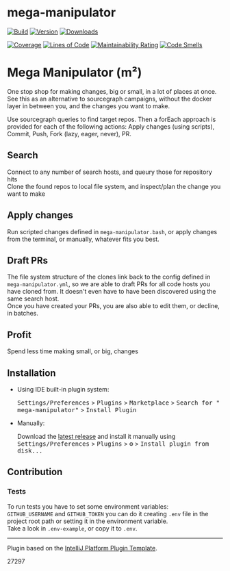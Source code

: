 # mega-manipulator

[![Build](https://github.com/jensim/mega-manipulator/workflows/Build/badge.svg)](https://github.com/jensim/mega-manipulator/actions/workflows/build.yml)
[![Version](https://img.shields.io/jetbrains/plugin/v/16396.svg)](https://plugins.jetbrains.com/plugin/16396)
[![Downloads](https://img.shields.io/jetbrains/plugin/d/16396.svg)](https://plugins.jetbrains.com/plugin/16396)

[![Coverage](https://sonarcloud.io/api/project_badges/measure?project=mega-manipulator&metric=coverage)](https://sonarcloud.io/dashboard?id=mega-manipulator)
[![Lines of Code](https://sonarcloud.io/api/project_badges/measure?project=mega-manipulator&metric=ncloc)](https://sonarcloud.io/dashboard?id=mega-manipulator)
[![Maintainability Rating](https://sonarcloud.io/api/project_badges/measure?project=mega-manipulator&metric=sqale_rating)](https://sonarcloud.io/dashboard?id=mega-manipulator)
[![Code Smells](https://sonarcloud.io/api/project_badges/measure?project=mega-manipulator&metric=code_smells)](https://sonarcloud.io/dashboard?id=mega-manipulator)


<!-- Plugin description -->

<h1><b>Mega Manipulator (m²)</b></h1>

<p>
One stop shop for making changes, big or small, in a lot of places at once.
See this as an alternative to sourcegraph campaigns, without the docker layer in between you, and the changes you want to make.
</p>

<p>
Use sourcegraph queries to find target repos.
Then a forEach approach is provided for each of the following actions:
Apply changes (using scripts),
Commit,
Push,
Fork (lazy, eager, never),
PR.
</p>

<h2><b>Search</b></h2>

Connect to any number of search hosts, and queury those for repository hits  
Clone the found repos to local file system, and inspect/plan the change you want to make

<h2><b>Apply changes</b></h2>

Run scripted changes defined in `mega-manipulator.bash`, or apply changes from the terminal, or manually, whatever fits
you best.

<h2><b>Draft PRs</b></h2>

The file system structure of the clones link back to the config defined in `mega-manipulator.yml`, so we are able to
draft PRs for all code hosts you have cloned from. It doesn't even have to have been discovered using the same search
host.  
Once you have created your PRs, you are also able to edit them, or decline, in batches.

<h2><b>Profit</b></h2>

Spend less time making small, or big, changes


<!-- Plugin description end -->

## Installation

- Using IDE built-in plugin system:

  <kbd>Settings/Preferences</kbd> > <kbd>Plugins</kbd> > <kbd>Marketplace</kbd> > <kbd>Search for "
  mega-manipulator"</kbd> >
  <kbd>Install Plugin</kbd>

- Manually:

  Download the [latest release](https://github.com/jensim/mega-manipulator/releases/latest) and install it manually using
  <kbd>Settings/Preferences</kbd> > <kbd>Plugins</kbd> > <kbd>⚙️</kbd> > <kbd>Install plugin from disk...</kbd>

## Contribution

### Tests

To run tests you have to set some environment variables:  
`GITHUB_USERNAME` and `GITHUB_TOKEN` you can do it creating `.env` file in the project root path or setting it in the environment variable.  
Take a look in `.env-example`, or copy it to `.env`.

---
Plugin based on the [IntelliJ Platform Plugin Template][template].

[template]: https://github.com/JetBrains/intellij-platform-plugin-template
27297
